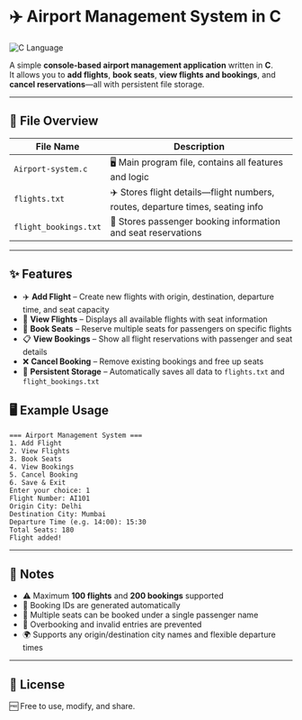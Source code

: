 # ✈️ Airport Management System in C
![C Language](https://img.shields.io/badge/Language-C-blue)

A simple **console-based airport management application** written in **C**.  
It allows you to **add flights**, **book seats**, **view flights and bookings**, and **cancel reservations**—all with persistent file storage.

---

## 📂 File Overview

| File Name                | Description |
|--------------------------|-------------|
| `Airport-system.c`       | 🖥 Main program file, contains all features and logic |
| `flights.txt`            | ✈️ Stores flight details—flight numbers, routes, departure times, seating info |
| `flight_bookings.txt`    | 🎫 Stores passenger booking information and seat reservations |

---

## ✨ Features

- ✈️ **Add Flight** – Create new flights with origin, destination, departure time, and seat capacity
- 👀 **View Flights** – Displays all available flights with seat information
- 🎫 **Book Seats** – Reserve multiple seats for passengers on specific flights
- 📋 **View Bookings** – Show all flight reservations with passenger and seat details
- ❌ **Cancel Booking** – Remove existing bookings and free up seats
- 💾 **Persistent Storage** – Automatically saves all data to `flights.txt` and `flight_bookings.txt`


## 🖥 Example Usage

```
=== Airport Management System ===
1. Add Flight
2. View Flights
3. Book Seats
4. View Bookings
5. Cancel Booking
6. Save & Exit
Enter your choice: 1
Flight Number: AI101
Origin City: Delhi
Destination City: Mumbai
Departure Time (e.g. 14:00): 15:30
Total Seats: 180
Flight added!
```

---

## 📌 Notes

- ⚠️ Maximum **100 flights** and **200 bookings** supported
- 🎫 Booking IDs are generated automatically
- 🛂 Multiple seats can be booked under a single passenger name
- 🚫 Overbooking and invalid entries are prevented
- 🌍 Supports any origin/destination city names and flexible departure times

---

## 📜 License

🆓 Free to use, modify, and share.